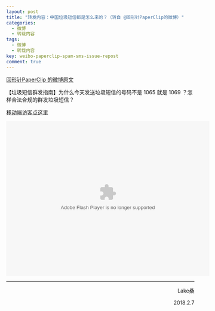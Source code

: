 ```yaml
---
layout: post
title: "转发内容：中国垃圾短信都是怎么来的？（转自 @回形针PaperClip的微博）"
categories:
  - 微博
  - 转载内容
tags:
  - 微博
  - 转载内容
key: weibo-paperclip-spam-sms-issue-repost
comment: true
---
```


<a href="http://m.weibo.cn/status/4204533238313984">回形针PaperClip 的微博原文</a>

【垃圾短信群发指南】为什么今天发送垃圾短信的号码不是 1065 就是 1069 ？怎样合法合规的群发垃圾短信？  

<a href="https://www.bilibili.com/video/av19215628/?from=search&seid=7142696856857257454">移动端访客点这里</a>

<embed height="415" width="544" quality="high" allowfullscreen="true" type="application/x-shockwave-flash" src="https://static.hdslb.com/miniloader.swf" flashvars="aid=19215628&page=1" pluginspage="https://www.adobe.com/shockwave/download/download.cgi?P1_Prod_Version=ShockwaveFlash" />

<!--more-->

<hr>
<p style="text-align:right;">Lake桑</p>
<p style="text-align:right;">2018.2.7</p>
